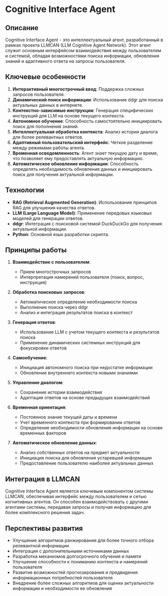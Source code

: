 # Cognitive Interface Agent

## Описание

Cognitive Interface Agent - это интеллектуальный агент, разработанный в рамках проекта LLMCAN (LLM Cognitive Agent Network). Этот агент служит основным интерфейсом взаимодействия между пользователем и системой, обладая возможностями поиска информации, обновления знаний и адаптивного ответа на запросы пользователя.

## Ключевые особенности

1. **Интерактивный многострочный ввод**: Поддержка сложных запросов пользователя.
2. **Динамический поиск информации**: Использование ddgr для поиска актуальных данных в интернете.
3. **Контекстно-зависимые инструкции**: Генерация специфических инструкций для LLM на основе текущего контекста.
4. **Автономное обучение**: Способность самостоятельно инициировать поиск для пополнения знаний.
5. **Интеллектуальная обработка контекста**: Анализ истории диалога для более релевантных ответов.
6. **Адаптивный пользовательский интерфейс**: Четкое разделение между режимами работы агента.
7. **Временная осведомленность**: Агент знает текущую дату и время, что позволяет ему предоставлять актуальную информацию.
8. **Автоматическое обновление информации**: Способность определять необходимость обновления данных и инициировать поиск для получения актуальной информации.

## Технологии

- **RAG (Retrieval Augmented Generation)**: Использование принципов RAG для улучшения качества ответов.
- **LLM (Large Language Model)**: Применение передовых языковых моделей для генерации ответов.
- **ddgr**: Интеграция с поисковой системой DuckDuckGo для получения актуальной информации.
- **Python**: Основной язык разработки скрипта.

## Принципы работы

1. **Взаимодействие с пользователем**:
   - Прием многострочных запросов
   - Интерпретация намерений пользователя (поиск, вопрос, инструкция)

2. **Обработка поисковых запросов**:
   - Автоматическое определение необходимости поиска
   - Выполнение поиска через ddgr
   - Анализ и интеграция результатов поиска в контекст

3. **Генерация ответов**:
   - Использование LLM с учетом текущего контекста и результатов поиска
   - Применение динамических системных инструкций для фокусировки ответов

4. **Самообучение**:
   - Инициация автономного поиска при недостатке информации
   - Обновление внутреннего контекста новыми знаниями

5. **Управление диалогом**:
   - Сохранение истории взаимодействия
   - Адаптация ответов на основе предыдущих взаимодействий

6. **Временная ориентация**:
   - Постоянное знание текущей даты и времени
   - Учет временного контекста при формировании ответов
   - Определение необходимости обновления информации на основе временных факторов

7. **Автоматическое обновление данных**:
   - Анализ собственных ответов на предмет актуальности
   - Инициация поиска для обновления устаревшей информации
   - Предоставление пользователю наиболее актуальных данных

## Интеграция в LLMCAN

Cognitive Interface Agent является ключевым компонентом системы LLMCAN, обеспечивая интерфейс между пользователем и сетью когнитивных агентов. Он способен взаимодействовать с другими агентами системы, передавая запросы и получая информацию для более комплексного решения задач.

## Перспективы развития

- Улучшение алгоритмов ранжирования для более точного отбора релевантной информации
- Интеграция с дополнительными источниками данных
- Разработка механизмов долгосрочного обучения и памяти
- Улучшение способности к пониманию контекста и намерений пользователя
- Развитие возможностей прогнозирования и предвидения информационных потребностей пользователя
- Внедрение более сложных алгоритмов для оценки актуальности информации и необходимости ее обновления
